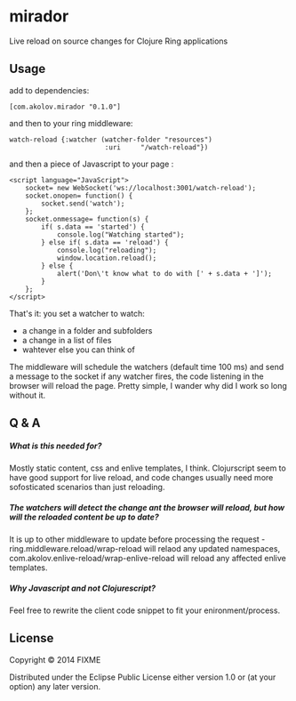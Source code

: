 # mirador

Live reload on source changes for Clojure Ring applications

## Usage

add to dependencies:

    [com.akolov.mirador "0.1.0"]
    
    
and then to your ring middleware:

    watch-reload {:watcher (watcher-folder "resources")
                            :uri     "/watch-reload"})
                            
and then a piece of Javascript to your page :

    <script language="JavaScript">
        socket= new WebSocket('ws://localhost:3001/watch-reload');
        socket.onopen= function() {
            socket.send('watch');
        };
        socket.onmessage= function(s) {
            if( s.data == 'started') {
                console.log("Watching started");
            } else if( s.data == 'reload') {
                console.log("reloading");
                window.location.reload();
            } else {
                alert('Don\'t know what to do with [' + s.data + ']');
            }
        };
    </script>
    
    
That's it: you set a watcher to watch:
  - a change in a folder and subfolders
  - a change in a list of files
  - wahtever else you can think of
  
The middleware will schedule the watchers (default time 100 ms) and send a message to the socket if any watcher fires, the code listening in the browser will reload the page. Pretty simple, I wander why did I work so long without it.

## Q & A

##### What is this needed for?
Mostly static content, css and enlive templates, I think. Clojurscript seem to have good support for live reload, and code changes usually need more sofosticated scenarios than just reloading.
##### The watchers will detect the change ant the browser will reload, but how will the reloaded content be up to date?
It is up to other middleware to update before processing the request - ring.middleware.reload/wrap-reload will relaod any updated namespaces, com.akolov.enlive-reload/wrap-enlive-reload will reload any affected enlive templates.
##### Why Javascript and not Clojurescript?
Feel free to rewrite the client code snippet to fit your enironment/process.


## License

Copyright © 2014 FIXME

Distributed under the Eclipse Public License either version 1.0 or (at
your option) any later version.
